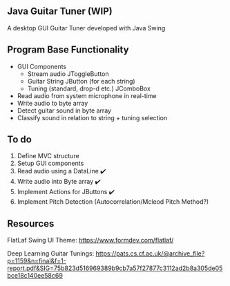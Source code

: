 ## Java Guitar Tuner (WIP)
A desktop GUI Guitar Tuner developed with Java Swing

## Program Base Functionality
* GUI Components
  * Stream audio JToggleButton
  * Guitar String JButton (for each string) 
  * Tuning (standard, drop-d etc.) JComboBox
* Read audio from system microphone in real-time 
* Write audio to byte array
* Detect guitar sound in byte array
* Classify sound in relation to string + tuning selection


## To do
1. Define MVC structure     
2. Setup GUI components
3. Read audio using a DataLine  :heavy_check_mark:
4. Write audio into Byte array  :heavy_check_mark:
5. Implement Actions for JButtons :heavy_check_mark:
6. Implement Pitch Detection (Autocorrelation/Mcleod Pitch Method?)

## Resources
FlatLaf Swing UI Theme: https://www.formdev.com/flatlaf/

Deep Learning Guitar Tunings: https://pats.cs.cf.ac.uk/@archive_file?p=1159&n=final&f=1-report.pdf&SIG=75b823d516969389b9cb7a57f27877c3112ad2b8a305de05bce18c140ee58c69
